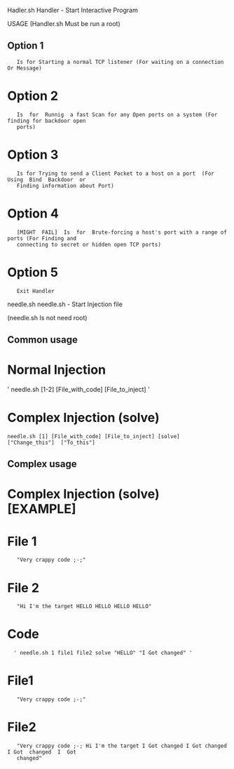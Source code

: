 Hadler.sh
       Handler - Start Interactive Program

USAGE
(Handler.sh Must be run a root)
## Option 1
       Is for Starting a normal TCP listener (For waiting on a connection Or Message)

# Option 2
       Is  for  Runnig  a fast Scan for any Open ports on a system (For finding for backdoor open
       ports)

# Option 3
       Is for Trying to send a Client Packet to a host on a port  (For  Using  Bind  Backdoor  or
       Finding information about Port)

# Option 4
       [MIGHT  FAIL]  Is  for  Brute-forcing a host's port with a range of ports (For Finding and
       connecting to secret or hidden open TCP ports)

# Option 5
       Exit Handler



needle.sh
       needle.sh - Start Injection file

(needle.sh Is not need root)
## Common usage
# Normal Injection

' needle.sh [1-2] [File_with_code] [File_to_inject] '

# Complex Injection (solve)
`needle.sh [1] [File_with_code] [File_to_inject] [solve] ["Change_this"]  ["To_this"]`

## Complex usage
# Complex Injection (solve) [EXAMPLE]
# File 1
       "Very crappy code ;-;"
# File 2
       "Hi I'm the target HELLO HELLO HELLO HELLO"

# Code
      ' needle.sh 1 file1 file2 solve "HELLO" "I Got changed" '


# File1
       "Very crappy code ;-;"


# File2
       "Very crappy code ;-; Hi I'm the target I Got changed I Got changed I Got  changed  I  Got
       changed"



